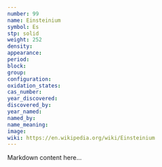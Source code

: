 ```yaml
---
number: 99
name: Einsteinium
symbol: Es
stp: solid
weight: 252
density:
appearance:
period:
block:
group:
configuration:
oxidation_states:
cas_number:
year_discovered:
discovered_by:
year_named:
named_by:
name_meaning:
image:
wiki: https://en.wikipedia.org/wiki/Einsteinium
---
```


Markdown content here...
